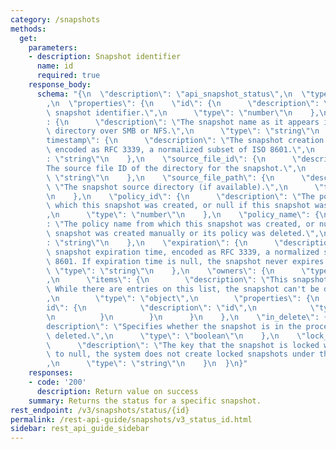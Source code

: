 ```yaml
---
category: /snapshots
methods:
  get:
    parameters:
    - description: Snapshot identifier
      name: id
      required: true
    response_body:
      schema: "{\n  \"description\": \"api_snapshot_status\",\n  \"type\": \"object\"\
        ,\n  \"properties\": {\n    \"id\": {\n      \"description\": \"The unique\
        \ snapshot identifier.\",\n      \"type\": \"number\"\n    },\n    \"name\"\
        : {\n      \"description\": \"The snapshot name as it appears in the .snapshot\
        \ directory over SMB or NFS.\",\n      \"type\": \"string\"\n    },\n    \"\
        timestamp\": {\n      \"description\": \"The snapshot creation timestamp,\
        \ encoded as RFC 3339, a normalized subset of ISO 8601.\",\n      \"type\"\
        : \"string\"\n    },\n    \"source_file_id\": {\n      \"description\": \"\
        The source file ID of the directory for the snapshot.\",\n      \"type\":\
        \ \"string\"\n    },\n    \"source_file_path\": {\n      \"description\":\
        \ \"The snapshot source directory (if available).\",\n      \"type\": \"string\"\
        \n    },\n    \"policy_id\": {\n      \"description\": \"The policy ID from\
        \ which this snapshot was created, or null if this snapshot was created manually.\"\
        ,\n      \"type\": \"number\"\n    },\n    \"policy_name\": {\n      \"description\"\
        : \"The policy name from which this snapshot was created, or null if this\
        \ snapshot was created manually or its policy was deleted.\",\n      \"type\"\
        : \"string\"\n    },\n    \"expiration\": {\n      \"description\": \"The\
        \ snapshot expiration time, encoded as RFC 3339, a normalized subset of ISO\
        \ 8601. If expiration time is null, the snapshot never expires.\",\n     \
        \ \"type\": \"string\"\n    },\n    \"owners\": {\n      \"type\": \"array\"\
        ,\n      \"items\": {\n        \"description\": \"This snapshot's owners.\
        \ While there are entries on this list, the snapshot can't be deleted or modified.\"\
        ,\n        \"type\": \"object\",\n        \"properties\": {\n          \"\
        id\": {\n            \"description\": \"id\",\n            \"type\": \"string\"\
        \n          }\n        }\n      }\n    },\n    \"in_delete\": {\n      \"\
        description\": \"Specifies whether the snapshot is in the process of being\
        \ deleted.\",\n      \"type\": \"boolean\"\n    },\n    \"lock_key\": {\n\
        \      \"description\": \"The key that the snapshot is locked with. If set\
        \ to null, the system does not create locked snapshots under this policy.\"\
        ,\n      \"type\": \"string\"\n    }\n  }\n}"
    responses:
    - code: '200'
      description: Return value on success
    summary: Returns the status for a specific snapshot.
rest_endpoint: /v3/snapshots/status/{id}
permalink: /rest-api-guide/snapshots/v3_status_id.html
sidebar: rest_api_guide_sidebar
---
```

